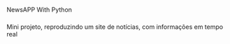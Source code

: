 #
NewsAPP With Python

###
Mini projeto, reproduzindo um site de notícias, com informações em tempo real